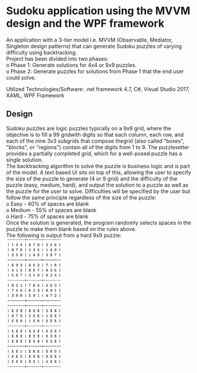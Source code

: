 # Sudoku application using the MVVM design and the WPF framework

An application with a 3-tier model i.e. MVVM (Observable, Mediator, Singleton design patterns) that can generate Sudoku puzzles of varying difficulty using backtracking.\
Project has been divided into two phases:\
o Phase 1: Generate solutions for 4x4 or 9x9 puzzles.\
o Phase 2: Generate puzzles for solutions from Phase 1 that the end user could solve.

Utilized Technologies/Software: .net framework 4.7, C#, Visual Studio 2017, XAML, WPF Framework

## Design ##
Sudoku puzzles are logic puzzles typically on a 9x9 grid, where the objective is to fill a 99 gridwith digits so that each column, each row, and each of the nine 3x3 subgrids that compose thegrid (also called "boxes", "blocks", or "regions") contain all of the digits from 1 to 9. The puzzlesetter provides a partially completed grid, which for a well-posed puzzle has a single solution.\
The backtracking  algorithm  to  solve  the  puzzle  is  business  logic  and  is  part  of  the model. A text based UI sits on top of this, allowing the user to specify the size of the puzzle to generate (4 or 9 grid) and the difficulty of the puzzle (easy, medium, hard), and output the solution to a puzzle as well as the puzzle for the user to solve. Difficulties will be specified by the user but follow the same principle regardless of the size of the puzzle:\
o Easy - 40% of spaces are blank\
o Medium - 55% of spaces are blank\
o Hard - 75% of spaces are blank\
Once the solution is generated, the program randomly selects spaces in the puzzle to make them blank based on the rules above.\
The following is output from a hard 9x9 puzzle:\
<img src="https://github.com/komalsorte/Sudoku-Application-using-the-MVVM-design-and-the-WPF-framework/blob/master/Sudoku/SudokuBackend.png" width="30%" height="30%" />
